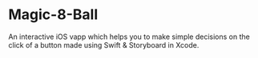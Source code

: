 # Magic-8-Ball
An interactive iOS vapp which helps you to make simple decisions on the click of a button made using Swift &amp; Storyboard in Xcode.
